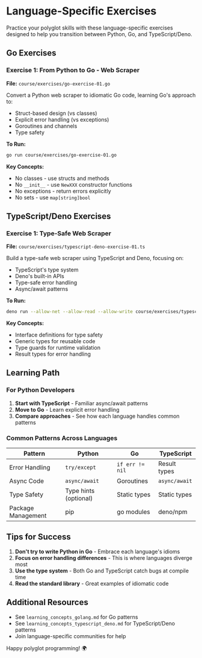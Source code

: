 # Language-Specific Exercises

Practice your polyglot skills with these language-specific exercises designed to help you transition between Python, Go, and TypeScript/Deno.

## Go Exercises

### Exercise 1: From Python to Go - Web Scraper
**File:** `course/exercises/go-exercise-01.go`

Convert a Python web scraper to idiomatic Go code, learning Go's approach to:
- Struct-based design (vs classes)
- Explicit error handling (vs exceptions)
- Goroutines and channels
- Type safety

**To Run:**
```bash
go run course/exercises/go-exercise-01.go
```

**Key Concepts:**
- No classes - use structs and methods
- No `__init__` - use `NewXXX` constructor functions
- No exceptions - return errors explicitly
- No sets - use `map[string]bool`

## TypeScript/Deno Exercises

### Exercise 1: Type-Safe Web Scraper
**File:** `course/exercises/typescript-deno-exercise-01.ts`

Build a type-safe web scraper using TypeScript and Deno, focusing on:
- TypeScript's type system
- Deno's built-in APIs
- Type-safe error handling
- Async/await patterns

**To Run:**
```bash
deno run --allow-net --allow-read --allow-write course/exercises/typescript-deno-exercise-01.ts
```

**Key Concepts:**
- Interface definitions for type safety
- Generic types for reusable code
- Type guards for runtime validation
- Result types for error handling

## Learning Path

### For Python Developers

1. **Start with TypeScript** - Familiar async/await patterns
2. **Move to Go** - Learn explicit error handling
3. **Compare approaches** - See how each language handles common patterns

### Common Patterns Across Languages

| Pattern | Python | Go | TypeScript |
|---------|--------|-----|------------|
| Error Handling | `try/except` | `if err != nil` | Result types |
| Async Code | `async/await` | Goroutines | `async/await` |
| Type Safety | Type hints (optional) | Static types | Static types |
| Package Management | pip | go modules | deno/npm |

## Tips for Success

1. **Don't try to write Python in Go** - Embrace each language's idioms
2. **Focus on error handling differences** - This is where languages diverge most
3. **Use the type system** - Both Go and TypeScript catch bugs at compile time
4. **Read the standard library** - Great examples of idiomatic code

## Additional Resources

- See `learning_concepts_golang.md` for Go patterns
- See `learning_concepts_typescript_deno.md` for TypeScript/Deno patterns
- Join language-specific communities for help

Happy polyglot programming! 🌍
